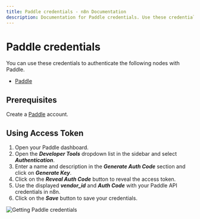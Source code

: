 ```yaml
---
title: Paddle credentials - n8n Documentation
description: Documentation for Paddle credentials. Use these credentials to authenticate Paddle in n8n, a workflow automation platform.
---
```


# Paddle credentials

You can use these credentials to authenticate the following nodes with Paddle.

- [Paddle](/integrations/builtin/app-nodes/n8n-nodes-base.paddle/)

## Prerequisites

Create a [Paddle](https://paddle.com/) account.

## Using Access Token

1. Open your Paddle dashboard.
2. Open the ***Developer Tools*** dropdown list in the sidebar and select ***Authentication***.
3. Enter a name and description in the ***Generate Auth Code*** section and click on ***Generate Key***.
4. Click on the ***Reveal Auth Code*** button to reveal the access token.
5. Use the displayed ***vendor_id*** and ***Auth Code*** with your Paddle API credentials in n8n.
6. Click on the ***Save*** button to save your credentials.

![Getting Paddle credentials](/_images/integrations/builtin/credentials/paddle/using-access-token.gif)

